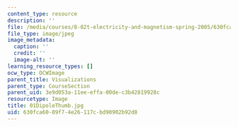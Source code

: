 ```yaml
---
content_type: resource
description: ''
file: /media/courses/8-02t-electricity-and-magnetism-spring-2005/630fca6089f74e26117cbd90902b92d8_01DipoleThumb.jpg
file_type: image/jpeg
image_metadata:
  caption: ''
  credit: ''
  image-alt: ''
learning_resource_types: []
ocw_type: OCWImage
parent_title: Visualizations
parent_type: CourseSection
parent_uid: 3e9d053a-11ee-effa-00de-c3b42819928c
resourcetype: Image
title: 01DipoleThumb.jpg
uid: 630fca60-89f7-4e26-117c-bd90902b92d8
---
```

